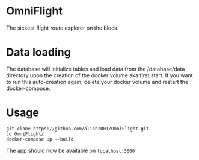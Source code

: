 # OmniFlight

The sickest flight route explorer on the block.

# Data loading
The database will initialize tables and load data from the /database/data directory upon the creation of the docker volume aka first start.
If you want to run this auto-creation again, delete your docker volume and restart the docker-compose.

# Usage

```shell
git clone https://github.com/alish2001/OmniFlight.git
cd OmniFlight/
docker-compose up --build
```

The app should now be available on `localhost:3000`
